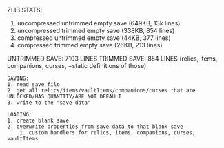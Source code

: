 
ZLIB STATS:
1. uncompressed untrimmed empty save (649KB, 13k lines)
2. uncompressed trimmed empty save (338KB, 854 lines)
2. compressed untrimmed empty save (44KB, 377 lines)
3. compressed trimmed empty save (26KB, 213 lines)

UNTRIMMED SAVE: 7103 LINES
TRIMMED SAVE: 854 LINES (relics, items, companions, curses, +static definitions of those)



```
SAVING:
1. read save file
2. get all relics/items/vaultItems/companions/curses that are UNLOCKED/HAS QUANTITY/ARE NOT DEFAULT
3. write to the "save data"

LOADING:
1. create blank save
2. overwrite properties from save data to that blank save
    i. custom handlers for relics, items, companions, curses, vaultItems
```

